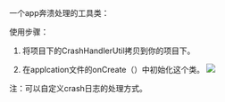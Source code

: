 一个app奔溃处理的工具类：

使用步骤：

1. 将项目下的CrashHandlerUtil拷贝到你的项目下。
		
2. 在applcation文件的onCreate（）中初始化这个类。
![](http://i.imgur.com/xPB5fa0.png)

注：可以自定义crash日志的处理方式。